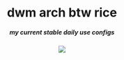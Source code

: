 <div align="center">
<h1>dwm arch btw rice</h1>
<h5>my current stable daily use configs</h5>
<img src="https://user-images.githubusercontent.com/75433579/110435670-49aad100-8081-11eb-9b8c-d2691b3ffce1.png"/>
</div>

 

